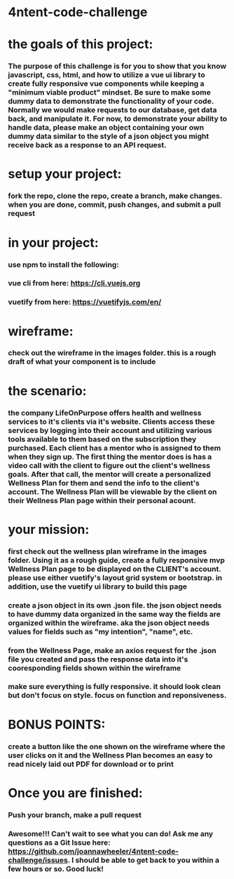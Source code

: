 # 4ntent-code-challenge

# the goals of this project:

### The purpose of this challenge is for you to show that you know javascript, css, html, and how to utilize a vue ui library to create fully responsive vue components while keeping a "minimum viable product" mindset. Be sure to make some dummy data to demonstrate the functionality of your code. Normally we would make requests to our database, get data back, and manipulate it. For now, to demonstrate your ability to handle data, please make an object containing your own dummy data similar to the style of a json object you might receive back as a response to an API request.

# setup your project:

### fork the repo, clone the repo, create a branch, make changes. when you are done, commit, push changes, and submit a pull request

# in your project:

### use npm to install the following:

### vue cli from here: https://cli.vuejs.org

### vuetify from here: https://vuetifyjs.com/en/

# wireframe:

### check out the wireframe in the images folder. this is a rough draft of what your component is to include

# the scenario:

### the company LifeOnPurpose offers health and wellness services to it's clients via it's website. Clients access these services by logging into their account and utilizing various tools available to them based on the subscription they purchased. Each client has a mentor who is assigned to them when they sign up. The first thing the mentor does is has a video call with the client to figure out the client's wellness goals. After that call, the mentor will create a personalized Wellness Plan for them and send the info to the client's account. The Wellness Plan will be viewable by the client on their Wellness Plan page within their personal acount.

# your mission:

### first check out the wellness plan wireframe in the images folder. Using it as a rough guide, create a fully responsive mvp Wellness Plan page to be displayed on the CLIENT's account. please use either vuetify's layout grid system or bootstrap. in addition, use the vuetify ui library to build this page

### create a json object in its own .json file. the json object needs to have dummy data organized in the same way the fields are organized within the wireframe. aka the json object needs values for fields such as "my intention", "name", etc.

### from the Wellness Page, make an axios request for the .json file you created and pass the response data into it's cooresponding fields shown within the wireframe

### make sure everything is fully responsive. it should look clean but don't focus on style. focus on function and reponsiveness.

# BONUS POINTS:

### create a button like the one shown on the wireframe where the user clicks on it and the Wellness Plan becomes an easy to read nicely laid out PDF for download or to print

# Once you are finished:

### Push your branch, make a pull request 

### Awesome!!! Can't wait to see what you can do! Ask me any questions as a Git Issue here: https://github.com/joannawheeler/4ntent-code-challenge/issues. I should be able to get back to you within a few hours or so. Good luck!
